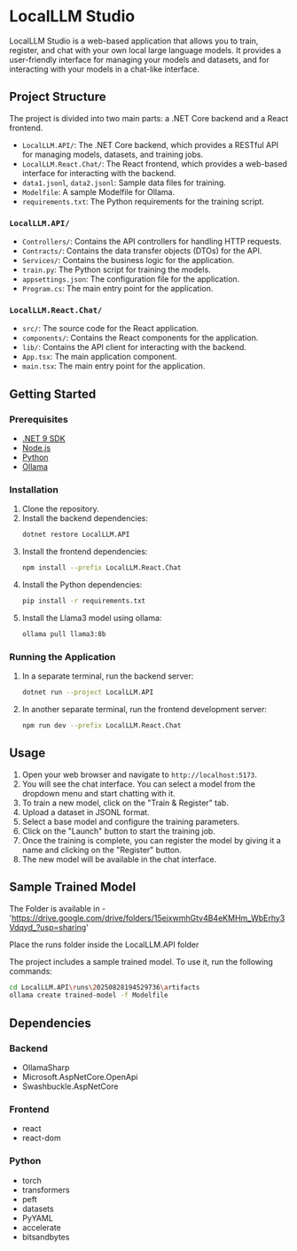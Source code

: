 # LocalLLM Studio

LocalLLM Studio is a web-based application that allows you to train, register, and chat with your own local large language models. It provides a user-friendly interface for managing your models and datasets, and for interacting with your models in a chat-like interface.

## Project Structure

The project is divided into two main parts: a .NET Core backend and a React frontend.

- `LocalLLM.API/`: The .NET Core backend, which provides a RESTful API for managing models, datasets, and training jobs.
- `LocalLLM.React.Chat/`: The React frontend, which provides a web-based interface for interacting with the backend.
- `data1.jsonl`, `data2.jsonl`: Sample data files for training.
- `Modelfile`: A sample Modelfile for Ollama.
- `requirements.txt`: The Python requirements for the training script.

### `LocalLLM.API/`

- `Controllers/`: Contains the API controllers for handling HTTP requests.
- `Contracts/`: Contains the data transfer objects (DTOs) for the API.
- `Services/`: Contains the business logic for the application.
- `train.py`: The Python script for training the models.
- `appsettings.json`: The configuration file for the application.
- `Program.cs`: The main entry point for the application.

### `LocalLLM.React.Chat/`

- `src/`: The source code for the React application.
- `components/`: Contains the React components for the application.
- `lib/`: Contains the API client for interacting with the backend.
- `App.tsx`: The main application component.
- `main.tsx`: The main entry point for the application.

## Getting Started

### Prerequisites

- [.NET 9 SDK](https://dotnet.microsoft.com/download/dotnet/9.0)
- [Node.js](https://nodejs.org/)
- [Python](https://www.python.org/)
- [Ollama](https://ollama.ai/)

### Installation

1. Clone the repository.
2. Install the backend dependencies:
   ```bash
   dotnet restore LocalLLM.API
   ```
3. Install the frontend dependencies:
   ```bash
   npm install --prefix LocalLLM.React.Chat
   ```
4. Install the Python dependencies:
   ```bash
   pip install -r requirements.txt
   ```
5. Install the Llama3 model using ollama:
   ```bash
   ollama pull llama3:8b
   ```

### Running the Application

1. In a separate terminal, run the backend server:
   ```bash
   dotnet run --project LocalLLM.API
   ```
2. In another separate terminal, run the frontend development server:
   ```bash
   npm run dev --prefix LocalLLM.React.Chat
   ```

## Usage

1. Open your web browser and navigate to `http://localhost:5173`.
2. You will see the chat interface. You can select a model from the dropdown menu and start chatting with it.
3. To train a new model, click on the "Train & Register" tab.
4. Upload a dataset in JSONL format.
5. Select a base model and configure the training parameters.
6. Click on the "Launch" button to start the training job.
7. Once the training is complete, you can register the model by giving it a name and clicking on the "Register" button.
8. The new model will be available in the chat interface.

## Sample Trained Model

The Folder is available in - 'https://drive.google.com/drive/folders/15ejxwmhGtv4B4eKMHm_WbErhy3Vdqyd_?usp=sharing'

Place the runs folder inside the LocalLLM.API folder

The project includes a sample trained model. To use it, run the following commands:

```bash
cd LocalLLM.API\runs\20250828194529736\artifacts
ollama create trained-model -f Modelfile
```

## Dependencies

### Backend

- OllamaSharp
- Microsoft.AspNetCore.OpenApi
- Swashbuckle.AspNetCore

### Frontend

- react
- react-dom

### Python

- torch
- transformers
- peft
- datasets
- PyYAML
- accelerate
- bitsandbytes
